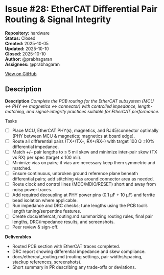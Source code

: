 # Issue #28: EtherCAT Differential Pair Routing & Signal Integrity

**Repository:** hardware  
**Status:** Closed  
**Created:** 2025-10-05  
**Updated:** 2025-10-10  
**Closed:** 2025-10-10  
**Author:** @prabhagaran  
**Assignees:** @prabhagaran  

[View on GitHub](https://github.com/Simtestlab/hardware/issues/28)

## Description

**Description**
_Complete the PCB routing for the EtherCAT subsystem (MCU ↔ PHY ↔ magnetics ↔ connector) with controlled impedance, length-matching, and signal-integrity practices suitable for EtherCAT performance._

Tasks

- [ ] Place MCU, EtherCAT PHY(s), magnetics, and RJ45/connector optimally (PHY between MCU & magnetics; magnetics at board edge).
- [ ]  Route all differential pairs (TX+/TX–, RX+/RX–) with target 100 Ω ±10% differential impedance.
- [ ]  Match +/– pair lengths to ≤ 5 mil skew and minimize inter-pair skew (TX vs RX) per spec (target ≤ 100 mil).
- [ ]  Minimize vias on pairs; if vias are necessary keep them symmetric and matched.
- [ ]  Ensure continuous, unbroken ground reference plane beneath differential pairs; add stitching vias around connector area as needed.
- [ ]  Route clock and control lines (MDC/MDIO/RESET) short and away from noisy power traces.
- [ ]  Add required decoupling at PHY power pins (0.1 µF + 10 µF) and ferrite bead isolation where applicable.
- [ ]  Run impedance and DRC checks; tune lengths using the PCB tool’s length tuning/serpentine features.
- [ ]  Create docs/ethercat_routing.md summarizing routing rules, final pair lengths, DRC/impedance results, and screenshots.
- [ ]  Peer review & sign-off.

**Deliverables**

- Routed PCB section with EtherCAT traces completed.
- DRC report showing differential impedance and skew compliance.
- docs/ethercat_routing.md (routing settings, pair widths/spacing, stackup references, screenshots).
- Short summary in PR describing any trade-offs or deviations.